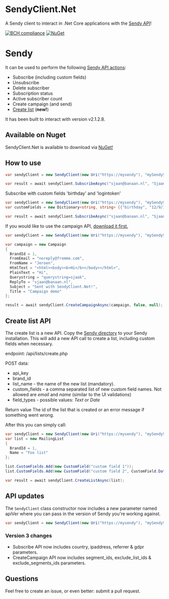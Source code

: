 # SendyClient.Net
A Sendy client to interact in .Net Core applications with the [Sendy API](https://sendy.co)!

[![BCH compliance](https://bettercodehub.com/edge/badge/kloarubeek/SendyClient.Net?branch=master)](https://bettercodehub.com/)
[![NuGet](https://img.shields.io/badge/nuget-2.2.0-blue.svg)](https://www.nuget.org/packages/SendyClient.Net/)
# Sendy
It can be used to perform the following [Sendy API actions](https://sendy.co/api):
- Subscribe (including custom fields)
- Unsubscribe
- Delete subscriber
- Subscription status
- Active subscriber count
- Create campaign (and send)
- [Create list](#createList) (**new!**)

It has been built to interact with version v2.1.2.8.

## Available on Nuget

SendyClient.Net is available to download via [NuGet!](https://www.nuget.org/packages/SendyClient.Net/)

## How to use

```c#
var sendyClient = new SendyClient(new Uri("https://mysendy"), "mySendySecret");

var result = await sendyClient.SubscribeAsync("sjaan@banaan.nl", "Sjaan", "myListId");
```

Subscribe with custom fields 'birthday' and 'logintoken'

```c#
var sendyClient = new SendyClient(new Uri("https://mysendy"), "mySendySecret");
var customFields = new Dictionary<string, string> {{"birthday", "12/9/1976"}, {"logintoken", "x4bla9!bg"}};

var result = await sendyClient.SubscribeAsync("sjaan@banaan.nl", "Sjaan", "myListId", customFields);
```

If you would like to use the campaign API, [download it first.](http://forum.sendy.co/discussion/768/added-some-api-functionality/p1)

```c#
var sendyClient = new SendyClient(new Uri("https://mysendy"), "mySendySecret");

var campaign = new Campaign
{
  BrandId = 1,
  FromEmail = "noreply@fromme.com",
  FromName = "Jeroen",
  HtmlText = "<html><body><b>Hi</b></body></html>",
  PlainText = "Hi",
  Querystring = "querystring=sjaak",
  ReplyTo = "sjaan@banaan.nl",
  Subject = "Sent with SendyClient.Net!",
  Title = "Campaign demo"
};

result = await sendyClient.CreateCampaignAsync(campaign, false, null);
```

## <a name="createList"></a>Create list API

The create list is a new API. Copy the [Sendy directory](Sendy) to your Sendy installation. This will add a new API call to create a list, including custom fields when necessary.

endpoint: /api/lists/create.php

POST data:
- api_key
- brand_id
- list_name - the name of the new list (mandatory).
- custom_fields - a comma separated list of new custom field names. Not allowed are *email* and *name* (similar to the UI validations)
- field_types - possible values: *Text* or *Date*

Return value
The id of the list that is created or an error message if something went wrong.

After this you can simply call:

```c#
var sendyClient = new SendyClient(new Uri("https://mysendy"), "mySendySecret");
var list = new MailingList
{
  BrandId = 1,
  Name = "Foo list"
};

list.CustomFields.Add(new CustomField("custom field 1"));
list.CustomFields.Add(new CustomField("custom field 2", CustomField.DataTypes.Date));

var result = await sendyClient.CreateListAsync(list);
```


## API updates
The `SendyClient` class constructor now includes a new parameter named apiVer where you can pass in the version of Sendy you're working against.

```c#
var sendyClient = new SendyClient(new Uri("https://mysendy"), "mySendySecret", new Version(3, 0, 6));
```

### Version 3 changes

- Subscribe API now includes country, ipaddress, referrer & gdpr parameters.
- CreateCampaign API now includes segment_ids, exclude_list_ids & exclude_segments_ids parameters.


## Questions
Feel free to create an issue, or even better: submit a pull request.
